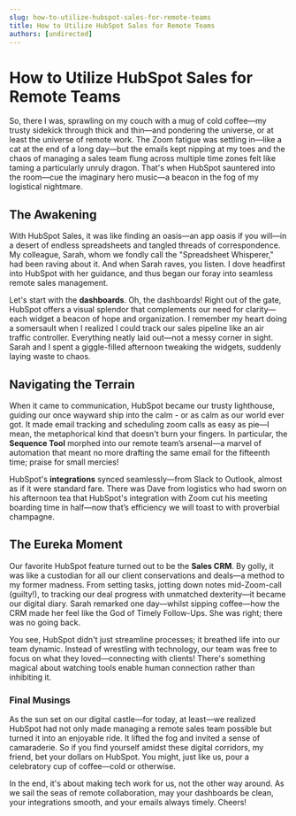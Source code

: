 ```yaml
---
slug: how-to-utilize-hubspot-sales-for-remote-teams
title: How to Utilize HubSpot Sales for Remote Teams
authors: [undirected]
---
```


# How to Utilize HubSpot Sales for Remote Teams

So, there I was, sprawling on my couch with a mug of cold coffee—my trusty sidekick through thick and thin—and pondering the universe, or at least the universe of remote work. The Zoom fatigue was settling in—like a cat at the end of a long day—but the emails kept nipping at my toes and the chaos of managing a sales team flung across multiple time zones felt like taming a particularly unruly dragon. That's when HubSpot sauntered into the room—cue the imaginary hero music—a beacon in the fog of my logistical nightmare.

## The Awakening

With HubSpot Sales, it was like finding an oasis—an app oasis if you will—in a desert of endless spreadsheets and tangled threads of correspondence. My colleague, Sarah, whom we fondly call the "Spreadsheet Whisperer," had been raving about it. And when Sarah raves, you listen. I dove headfirst into HubSpot with her guidance, and thus began our foray into seamless remote sales management.

Let's start with the **dashboards**. Oh, the dashboards! Right out of the gate, HubSpot offers a visual splendor that complements our need for clarity—each widget a beacon of hope and organization. I remember my heart doing a somersault when I realized I could track our sales pipeline like an air traffic controller. Everything neatly laid out—not a messy corner in sight. Sarah and I spent a giggle-filled afternoon tweaking the widgets, suddenly laying waste to chaos.

## Navigating the Terrain

When it came to communication, HubSpot became our trusty lighthouse, guiding our once wayward ship into the calm - or as calm as our world ever got. It made email tracking and scheduling zoom calls as easy as pie—I mean, the metaphorical kind that doesn't burn your fingers. In particular, the **Sequence Tool** morphed into our remote team’s arsenal—a marvel of automation that meant no more drafting the same email for the fifteenth time; praise for small mercies!

HubSpot's **integrations** synced seamlessly—from Slack to Outlook, almost as if it were standard fare. There was Dave from logistics who had sworn on his afternoon tea that HubSpot's integration with Zoom cut his meeting boarding time in half—now that’s efficiency we will toast to with proverbial champagne.

## The Eureka Moment

Our favorite HubSpot feature turned out to be the **Sales CRM**. By golly, it was like a custodian for all our client conservations and deals—a method to my former madness. From setting tasks, jotting down notes mid-Zoom-call (guilty!), to tracking our deal progress with unmatched dexterity—it became our digital diary. Sarah remarked one day—whilst sipping coffee—how the CRM made her feel like the God of Timely Follow-Ups. She was right; there was no going back.

You see, HubSpot didn't just streamline processes; it breathed life into our team dynamic. Instead of wrestling with technology, our team was free to focus on what they loved—connecting with clients! There's something magical about watching tools enable human connection rather than inhibiting it.

### Final Musings

As the sun set on our digital castle—for today, at least—we realized HubSpot had not only made managing a remote sales team possible but turned it into an enjoyable ride. It lifted the fog and invited a sense of camaraderie. So if you find yourself amidst these digital corridors, my friend, bet your dollars on HubSpot. You might, just like us, pour a celebratory cup of coffee—cold or otherwise.

In the end, it's about making tech work for us, not the other way around. As we sail the seas of remote collaboration, may your dashboards be clean, your integrations smooth, and your emails always timely. Cheers!